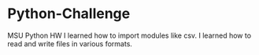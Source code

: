 # Python-Challenge
MSU Python HW
I learned how to import modules like csv. I learned how to read and write files in various formats.
